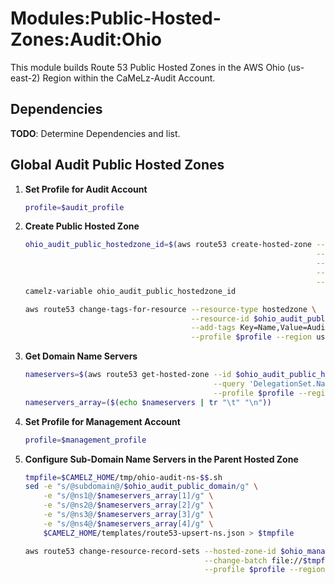 # Modules:Public-Hosted-Zones:Audit:Ohio

This module builds Route 53 Public Hosted Zones in the AWS Ohio (us-east-2) Region within the CaMeLz-Audit Account.

## Dependencies

**TODO**: Determine Dependencies and list.

## Global Audit Public Hosted Zones

1. **Set Profile for Audit Account**
    ```bash
    profile=$audit_profile
    ```

1.  **Create Public Hosted Zone**
    ```bash
    ohio_audit_public_hostedzone_id=$(aws route53 create-hosted-zone --name $ohio_audit_public_domain \
                                                                     --hosted-zone-config Comment="Public Zone for $ohio_audit_public_domain",PrivateZone=false \
                                                                     --caller-reference $(date +%s) \
                                                                     --query 'HostedZone.Id' \
                                                                     --profile $profile --region us-east-1 --output text | cut -f3 -d /)
    camelz-variable ohio_audit_public_hostedzone_id

    aws route53 change-tags-for-resource --resource-type hostedzone \
                                         --resource-id $ohio_audit_public_hostedzone_id \
                                         --add-tags Key=Name,Value=Audit-PublicHostedZone Key=Company,Value=CaMeLz Key=Environment,Value=Audit \
                                         --profile $profile --region us-east-1 --output text
    ```

1.  **Get Domain Name Servers**
    ```bash
    nameservers=$(aws route53 get-hosted-zone --id $ohio_audit_public_hostedzone_id \
                                              --query 'DelegationSet.NameServers' \
                                              --profile $profile --region us-east-1 --output text)
    nameservers_array=($(echo $nameservers | tr "\t" "\n"))
    ```


1. **Set Profile for Management Account**
    ```bash
    profile=$management_profile
    ```

1.  **Configure Sub-Domain Name Servers in the Parent Hosted Zone**
    ```bash
    tmpfile=$CAMELZ_HOME/tmp/ohio-audit-ns-$$.sh
    sed -e "s/@subdomain@/$ohio_audit_public_domain/g" \
        -e "s/@ns1@/$nameservers_array[1]/g" \
        -e "s/@ns2@/$nameservers_array[2]/g" \
        -e "s/@ns3@/$nameservers_array[3]/g" \
        -e "s/@ns4@/$nameservers_array[4]/g" \
        $CAMELZ_HOME/templates/route53-upsert-ns.json > $tmpfile

    aws route53 change-resource-record-sets --hosted-zone-id $ohio_management_public_hostedzone_id \
                                            --change-batch file://$tmpfile \
                                            --profile $profile --region us-east-1 --output text
    ```